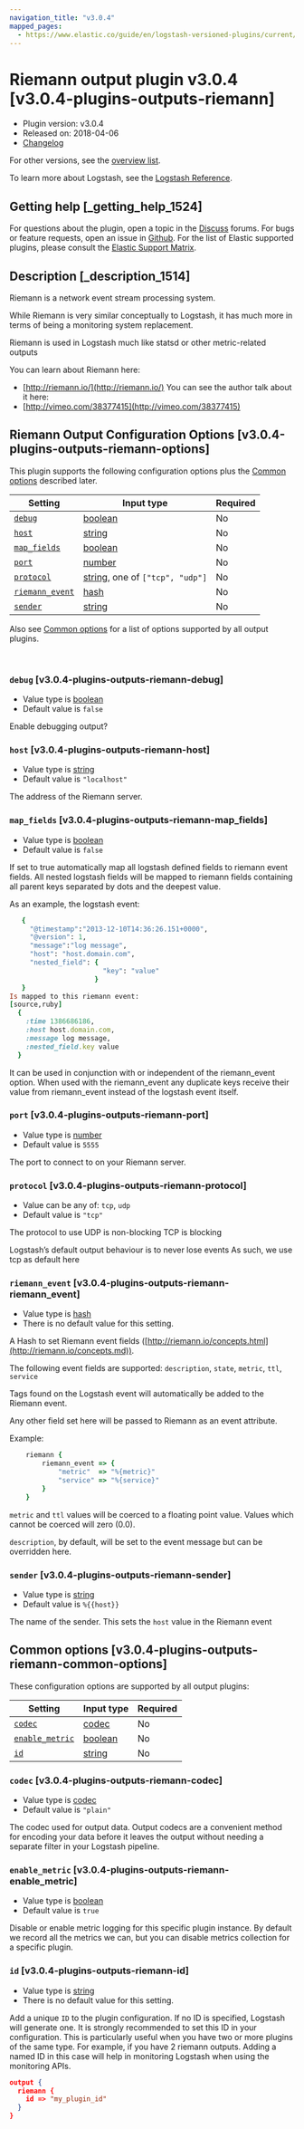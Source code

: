 ```yaml
---
navigation_title: "v3.0.4"
mapped_pages:
  - https://www.elastic.co/guide/en/logstash-versioned-plugins/current/v3.0.4-plugins-outputs-riemann.html
---
```


# Riemann output plugin v3.0.4 [v3.0.4-plugins-outputs-riemann]


* Plugin version: v3.0.4
* Released on: 2018-04-06
* [Changelog](https://github.com/logstash-plugins/logstash-output-riemann/blob/v3.0.4/CHANGELOG.md)

For other versions, see the [overview list](output-riemann-index.md).

To learn more about Logstash, see the [Logstash Reference](logstash://reference/index.md).

## Getting help [_getting_help_1524]

For questions about the plugin, open a topic in the [Discuss](http://discuss.elastic.co) forums. For bugs or feature requests, open an issue in [Github](https://github.com/logstash-plugins/logstash-output-riemann). For the list of Elastic supported plugins, please consult the [Elastic Support Matrix](https://www.elastic.co/support/matrix#matrix_logstash_plugins).


## Description [_description_1514]

Riemann is a network event stream processing system.

While Riemann is very similar conceptually to Logstash, it has much more in terms of being a monitoring system replacement.

Riemann is used in Logstash much like statsd or other metric-related outputs

You can learn about Riemann here:

* [http://riemann.io/](http://riemann.io/) You can see the author talk about it here:
* [http://vimeo.com/38377415](http://vimeo.com/38377415)


## Riemann Output Configuration Options [v3.0.4-plugins-outputs-riemann-options]

This plugin supports the following configuration options plus the [Common options](v3-0-4-plugins-outputs-riemann.md#v3.0.4-plugins-outputs-riemann-common-options) described later.

| Setting | Input type | Required |
| --- | --- | --- |
| [`debug`](v3-0-4-plugins-outputs-riemann.md#v3.0.4-plugins-outputs-riemann-debug) | [boolean](logstash://reference/configuration-file-structure.md#boolean) | No |
| [`host`](v3-0-4-plugins-outputs-riemann.md#v3.0.4-plugins-outputs-riemann-host) | [string](logstash://reference/configuration-file-structure.md#string) | No |
| [`map_fields`](v3-0-4-plugins-outputs-riemann.md#v3.0.4-plugins-outputs-riemann-map_fields) | [boolean](logstash://reference/configuration-file-structure.md#boolean) | No |
| [`port`](v3-0-4-plugins-outputs-riemann.md#v3.0.4-plugins-outputs-riemann-port) | [number](logstash://reference/configuration-file-structure.md#number) | No |
| [`protocol`](v3-0-4-plugins-outputs-riemann.md#v3.0.4-plugins-outputs-riemann-protocol) | [string](logstash://reference/configuration-file-structure.md#string), one of `["tcp", "udp"]` | No |
| [`riemann_event`](v3-0-4-plugins-outputs-riemann.md#v3.0.4-plugins-outputs-riemann-riemann_event) | [hash](logstash://reference/configuration-file-structure.md#hash) | No |
| [`sender`](v3-0-4-plugins-outputs-riemann.md#v3.0.4-plugins-outputs-riemann-sender) | [string](logstash://reference/configuration-file-structure.md#string) | No |

Also see [Common options](v3-0-4-plugins-outputs-riemann.md#v3.0.4-plugins-outputs-riemann-common-options) for a list of options supported by all output plugins.

 

### `debug` [v3.0.4-plugins-outputs-riemann-debug]

* Value type is [boolean](logstash://reference/configuration-file-structure.md#boolean)
* Default value is `false`

Enable debugging output?


### `host` [v3.0.4-plugins-outputs-riemann-host]

* Value type is [string](logstash://reference/configuration-file-structure.md#string)
* Default value is `"localhost"`

The address of the Riemann server.


### `map_fields` [v3.0.4-plugins-outputs-riemann-map_fields]

* Value type is [boolean](logstash://reference/configuration-file-structure.md#boolean)
* Default value is `false`

If set to true automatically map all logstash defined fields to riemann event fields. All nested logstash fields will be mapped to riemann fields containing all parent keys separated by dots and the deepest value.

As an example, the logstash event:

```ruby
   {
     "@timestamp":"2013-12-10T14:36:26.151+0000",
     "@version": 1,
     "message":"log message",
     "host": "host.domain.com",
     "nested_field": {
                       "key": "value"
                     }
   }
Is mapped to this riemann event:
[source,ruby]
  {
    :time 1386686186,
    :host host.domain.com,
    :message log message,
    :nested_field.key value
  }
```

It can be used in conjunction with or independent of the riemann_event option. When used with the riemann_event any duplicate keys receive their value from riemann_event instead of the logstash event itself.


### `port` [v3.0.4-plugins-outputs-riemann-port]

* Value type is [number](logstash://reference/configuration-file-structure.md#number)
* Default value is `5555`

The port to connect to on your Riemann server.


### `protocol` [v3.0.4-plugins-outputs-riemann-protocol]

* Value can be any of: `tcp`, `udp`
* Default value is `"tcp"`

The protocol to use UDP is non-blocking TCP is blocking

Logstash’s default output behaviour is to never lose events As such, we use tcp as default here


### `riemann_event` [v3.0.4-plugins-outputs-riemann-riemann_event]

* Value type is [hash](logstash://reference/configuration-file-structure.md#hash)
* There is no default value for this setting.

A Hash to set Riemann event fields ([http://riemann.io/concepts.html](http://riemann.io/concepts.md)).

The following event fields are supported: `description`, `state`, `metric`, `ttl`, `service`

Tags found on the Logstash event will automatically be added to the Riemann event.

Any other field set here will be passed to Riemann as an event attribute.

Example:

```ruby
    riemann {
        riemann_event => {
            "metric"  => "%{metric}"
            "service" => "%{service}"
        }
    }
```

`metric` and `ttl` values will be coerced to a floating point value. Values which cannot be coerced will zero (0.0).

`description`, by default, will be set to the event message but can be overridden here.


### `sender` [v3.0.4-plugins-outputs-riemann-sender]

* Value type is [string](logstash://reference/configuration-file-structure.md#string)
* Default value is `%{{host}}`

The name of the sender. This sets the `host` value in the Riemann event



## Common options [v3.0.4-plugins-outputs-riemann-common-options]

These configuration options are supported by all output plugins:

| Setting | Input type | Required |
| --- | --- | --- |
| [`codec`](v3-0-4-plugins-outputs-riemann.md#v3.0.4-plugins-outputs-riemann-codec) | [codec](logstash://reference/configuration-file-structure.md#codec) | No |
| [`enable_metric`](v3-0-4-plugins-outputs-riemann.md#v3.0.4-plugins-outputs-riemann-enable_metric) | [boolean](logstash://reference/configuration-file-structure.md#boolean) | No |
| [`id`](v3-0-4-plugins-outputs-riemann.md#v3.0.4-plugins-outputs-riemann-id) | [string](logstash://reference/configuration-file-structure.md#string) | No |

### `codec` [v3.0.4-plugins-outputs-riemann-codec]

* Value type is [codec](logstash://reference/configuration-file-structure.md#codec)
* Default value is `"plain"`

The codec used for output data. Output codecs are a convenient method for encoding your data before it leaves the output without needing a separate filter in your Logstash pipeline.


### `enable_metric` [v3.0.4-plugins-outputs-riemann-enable_metric]

* Value type is [boolean](logstash://reference/configuration-file-structure.md#boolean)
* Default value is `true`

Disable or enable metric logging for this specific plugin instance. By default we record all the metrics we can, but you can disable metrics collection for a specific plugin.


### `id` [v3.0.4-plugins-outputs-riemann-id]

* Value type is [string](logstash://reference/configuration-file-structure.md#string)
* There is no default value for this setting.

Add a unique `ID` to the plugin configuration. If no ID is specified, Logstash will generate one. It is strongly recommended to set this ID in your configuration. This is particularly useful when you have two or more plugins of the same type. For example, if you have 2 riemann outputs. Adding a named ID in this case will help in monitoring Logstash when using the monitoring APIs.

```json
output {
  riemann {
    id => "my_plugin_id"
  }
}
```



